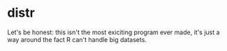 distr
======
Let's be honest: this isn't the most exiciting program ever made, it's just a way
around the fact R can't handle big datasets.  
